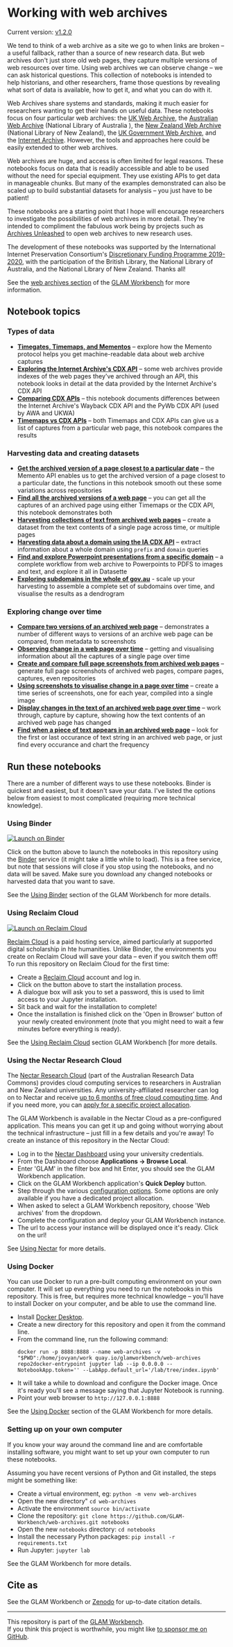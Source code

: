 # Working with web archives

Current version: [v1.2.0](https://github.com/GLAM-Workbench/web-archives/releases/tag/v1.2.0)

We tend to think of a web archive as a site we go to when links are broken – a useful fallback, rather than a source of new research data. But web archives don't just store old web pages, they capture multiple versions of web resources over time. Using web archives we can observe change – we can ask historical questions. This collection of notebooks is intended to help historians, and other researchers, frame those questions by revealing what sort of data is available, how to get it, and what you can do with it.

Web Archives share systems and standards, making it much easier for researchers wanting to get their hands on useful data. These notebooks focus on four particular web archives: the [UK Web Archive](https://www.webarchive.org.uk/), the [Australian Web Archive](https://trove.nla.gov.au/website) (National Library of Australia ), the [New Zealand Web Archive](https://natlib.govt.nz/collections/a-z/new-zealand-web-archive) (National Library of New Zealand), the [UK Government Web Archive](https://www.nationalarchives.gov.uk/webarchive/), and the [Internet Archive](https://archive.org/web/). However, the tools and approaches here could be easily extended to other web archives.

Web archives are huge, and access is often limited for legal reasons. These notebooks focus on data that is readily accessible and able to be used without the need for special equipment. They use existing APIs to get data in manageable chunks. But many of the examples demonstrated can also be scaled up to build substantial datasets for analysis – you just have to be patient!

These notebooks are a starting point that I hope will encourage researchers to investigate the possibilities of web archives in more detail. They're intended to compliment the fabulous work being by projects such as [Archives Unleashed](https://archivesunleashed.org/) to open web archives to new research uses.

The development of these notebooks was supported by the International Internet Preservation Consortium's [Discretionary Funding Programme 2019-2020](http://netpreserve.org/projects/), with the participation of the British Library, the National Library of Australia, and the National Library of New Zealand. Thanks all!

See the [web archives section](https://glam-workbench.github.io/web-archives/) of the [GLAM Workbench](https://glam-workbench.github.io/) for more information.

## Notebook topics

### Types of data

* [**Timegates, Timemaps, and Mementos**](memento.ipynb) – explore how the Memento protocol helps you get machine-readable data about web archive captures
* [**Exploring the Internet Archive's CDX API**](exploring_cdx_api.ipynb) – some web archives provide indexes of the web pages they've archived through an API, this notebook looks in detail at the data provided by the Internet Archive's CDX API
* [**Comparing CDX APIs**](comparing_cdx_apis.ipynb) – this notebook documents differences between the Internet Archive's Wayback CDX API and the PyWb CDX API (used by AWA and UKWA)
* [**Timemaps vs CDX APIs**](getting_all_snapshots_timemap_vs_cdx.ipynb) – both Timemaps and CDX APIs can give us a list of captures from a particular web page, this notebook compares the results

### Harvesting data and creating datasets

* [**Get the archived version of a page closest to a particular date**](get_a_memento.ipynb) – the Memento API enables us to get the archived version of a page closest to a particular date, the functions in this notebook smooth out these some variations across repositories
* [**Find all the archived versions of a web page**](find_all_captures.ipynb) – you can get all the captures of an archived page using either Timemaps or the CDX API, this notebook demonstrates both
* [**Harvesting collections of text from archived web pages**](getting_text_from_web_pages.ipynb) – create a dataset from the text contents of a single page across time, or multiple pages
* [**Harvesting data about a domain using the IA CDX API**](harvesting_domain_data.ipynb) – extract information about a whole domain using `prefix` and `domain` queries
* [**Find and explore Powerpoint presentations from a specific domain**](explore_presentations.ipynb) – a complete workflow from web archive to Powerpoints to PDFS to images and text, and explore it all in Datasette
* [**Exploring subdomains in the whole of gov.au**](harvesting_gov_au_domains.ipynb) - scale up your harvesting to assemble a complete set of subdomains over time, and visualise the results as a dendrogram

### Exploring change over time

* [**Compare two versions of an archived web page**](show_diffs.ipynb) – demonstrates a number of different ways to versions of an archive web page can be compared, from metadata to screenshots
* [**Observing change in a web page over time**](change_in_a_page_over_time.ipynb) – getting and visualising information about all the captures of a single page over time
* [**Create and compare full page screenshots from archived web pages**](save_screenshot.ipynb) – generate full page screenshots of archived web pages, compare pages, captures, even repositories
* [**Using screenshots to visualise change in a page over time**](screenshots_over_time_using_timemaps.ipynb) – create a time series of screenshots, one for each year, compiled into a single image
* [**Display changes in the text of an archived web page over time**](display-text-changes-from-timemap.ipynb) – work through, capture by capture, showing how the text contents of an archived web page has changed
* [**Find when a piece of text appears in an archived web page**](find-text-in-page-from-timemap.ipynb) – look for the first or last occurance of text string in an archived web page, or just find every occurance and chart the frequency

<!-- START RUN INFO -->

## Run these notebooks

There are a number of different ways to use these notebooks. Binder is quickest and easiest, but it doesn't save your data. I've listed the options below from easiest to most complicated (requiring more technical knowledge).

### Using Binder

[![Launch on Binder](https://mybinder.org/badge_logo.svg)](https://mybinder.org/v2/gh/GLAM-Workbench/web-archives/master/?urlpath=lab/tree/index.md)

Click on the button above to launch the notebooks in this repository using the [Binder](https://mybinder.org/) service (it might take a little while to load). This is a free service, but note that sessions will close if you stop using the notebooks, and no data will be saved. Make sure you download any changed notebooks or harvested data that you want to save.

See the [Using Binder](https://glam-workbench.net/using-binder/) section of the GLAM Workbench for more details.

### Using Reclaim Cloud

[![Launch on Reclaim Cloud](https://glam-workbench.github.io/images/launch-on-reclaim-cloud.svg)](https://app.my.reclaim.cloud/?manifest=https://raw.githubusercontent.com/GLAM-Workbench/web-archives/master/reclaim-manifest.jps)

[Reclaim Cloud](https://reclaim.cloud/) is a paid hosting service, aimed particularly at supported digital scholarship in hte humanities. Unlike Binder, the environments you create on Reclaim Cloud will save your data – even if you switch them off! To run this repository on Reclaim Cloud for the first time:

* Create a [Reclaim Cloud](https://reclaim.cloud/) account and log in.
* Click on the button above to start the installation process.
* A dialogue box will ask you to set a password, this is used to limit access to your Jupyter installation.
* Sit back and wait for the installation to complete!
* Once the installation is finished click on the 'Open in Browser' button of your newly created environment (note that you might need to wait a few minutes before everything is ready).

See the [Using Reclaim Cloud](https://glam-workbench.net/using-reclaim-cloud/) section GLAM Workbench [for more details.

### Using the Nectar Research Cloud

The [Nectar Research Cloud](https://ardc.edu.au/services/nectar-research-cloud/) (part of the Australian Research Data Commons) provides cloud computing services to researchers in Australian and New Zealand universities. Any university-affiliated researcher can log on to Nectar and receive [up to 6 months of free cloud computing time](https://tutorials.rc.nectar.org.au/allocation-management/03-account-and-trial). And if you need more, you can [apply for a specific project allocation](https://tutorials.rc.nectar.org.au/allocation-management/04-allocation-and-projects).

The GLAM Workbench is available in the Nectar Cloud as a pre-configured application. This means you can get it up and going without worrying about the technical infrastructure – just fill in a few details and you're away! To create an instance of this repository in the Nectar Cloud:

* Log in to the [Nectar Dashboard](https://dashboard.rc.nectar.org.au/) using your university credentials.
* From the Dashboard choose **Applications -> Browse Local**.
* Enter 'GLAM' in the filter box and hit Enter, you should see the GLAM Workbench application.
* Click on the GLAM Workbench application's  **Quick Deploy** button.
* Step through the various [configuration options](https://glam-workbench.net/using-nectar/#setting-up-your-own-glam-workbench-repository). Some options are only available if you have a dedicated project allocation.
* When asked to select a GLAM Workbench repository, choose 'Web archives' from the dropdown.
* Complete the configuration and deploy your GLAM Workbench instance.
* The url to access your instance will be displayed once it's ready. Click on the url!

See [Using Nectar](https://glam-workbench.net/using-nectar/) for more details.

### Using Docker

You can use Docker to run a pre-built computing environment on your own computer. It will set up everything you need to run the notebooks in this repository. This is free, but requires more technical knowledge – you'll have to install Docker on your computer, and be able to use the command line.

* Install [Docker Desktop](https://docs.docker.com/get-docker/).
* Create a new directory for this repository and open it from the command line.
* From the command line, run the following command:  
  ```
  docker run -p 8888:8888 --name web-archives -v "$PWD":/home/jovyan/work quay.io/glamworkbench/web-archives repo2docker-entrypoint jupyter lab --ip 0.0.0.0 --NotebookApp.token='' --LabApp.default_url='/lab/tree/index.ipynb'
  ```
* It will take a while to download and configure the Docker image. Once it's ready you'll see a message saying that Jupyter Notebook is running.
* Point your web browser to `http://127.0.0.1:8888`

See the [Using Docker](https://glam-workbench.net/using-docker/) section of the GLAM Workbench for more details.

### Setting up on your own computer

If you know your way around the command line and are comfortable installing software, you might want to set up your own computer to run these notebooks.

Assuming you have recent versions of Python and Git installed, the steps might be something like:

* Create a virtual environment, eg: `python -m venv web-archives`
* Open the new directory" `cd web-archives`
* Activate the environment `source bin/activate`
* Clone the repository: `git clone https://github.com/GLAM-Workbench/web-archives.git notebooks`
* Open the new `notebooks` directory: `cd notebooks`
* Install the necessary Python packages: `pip install -r requirements.txt`
* Run Jupyter: `jupyter lab`

See the GLAM Workbench for more details.

<!-- END RUN INFO -->

## Cite as

See the GLAM Workbench or [Zenodo](https://doi.org/10.5281/zenodo.3894078) for up-to-date citation details.

----

This repository is part of the [GLAM Workbench](https://glam-workbench.github.io/).  
If you think this project is worthwhile, you might like [to sponsor me on GitHub](https://github.com/sponsors/wragge?o=esb).
